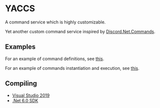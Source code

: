# YACCS

A command service which is highly customizable.

Yet another custom command service inspired by [Discord.Net.Commands](https://github.com/discord-net/Discord.Net/tree/dev/src/Discord.Net.Commands).

## Examples

For an example of command definitions, see [this](https://github.com/advorange/YACCS/blob/master/src/YACCS.Examples/Commands/Commands.cs).

For an example of commands instantiation and execution, see [this](https://github.com/advorange/YACCS/blob/master/src/YACCS.Examples/Program.cs).

## Compiling

 * [Visual Studio 2019](https://visualstudio.microsoft.com/downloads/)
 * [.Net 6.0 SDK](https://dotnet.microsoft.com/download/dotnet/6.0)

